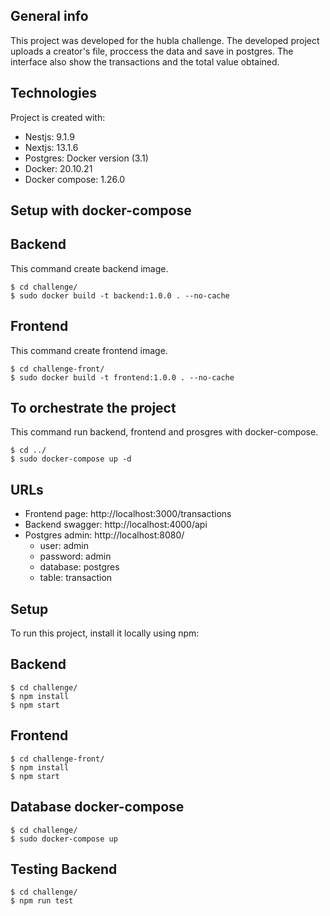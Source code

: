 ## General info
This project was developed for the hubla challenge.
The developed project uploads a creator's file, proccess the data and save in postgres.
The interface also show the transactions and the total value obtained.
	
## Technologies
Project is created with:
* Nestjs: 9.1.9
* Nextjs: 13.1.6
* Postgres: Docker version (3.1)
* Docker: 20.10.21
* Docker compose: 1.26.0

## Setup with docker-compose

## Backend

This command create backend image.

```
$ cd challenge/
$ sudo docker build -t backend:1.0.0 . --no-cache
```

## Frontend

This command create frontend image.

```
$ cd challenge-front/
$ sudo docker build -t frontend:1.0.0 . --no-cache
```

## To orchestrate the project 

This command run backend, frontend and prosgres with docker-compose.

```
$ cd ../
$ sudo docker-compose up -d
```

## URLs

* Frontend page: http://localhost:3000/transactions
* Backend swagger: http://localhost:4000/api
* Postgres admin: http://localhost:8080/
    * user: admin
    * password: admin
    * database: postgres
    * table: transaction
	

## Setup
To run this project, install it locally using npm:


## Backend
```
$ cd challenge/
$ npm install
$ npm start
```

## Frontend

```
$ cd challenge-front/
$ npm install
$ npm start
```

## Database docker-compose

```
$ cd challenge/
$ sudo docker-compose up
```

## Testing Backend

```
$ cd challenge/
$ npm run test
```
